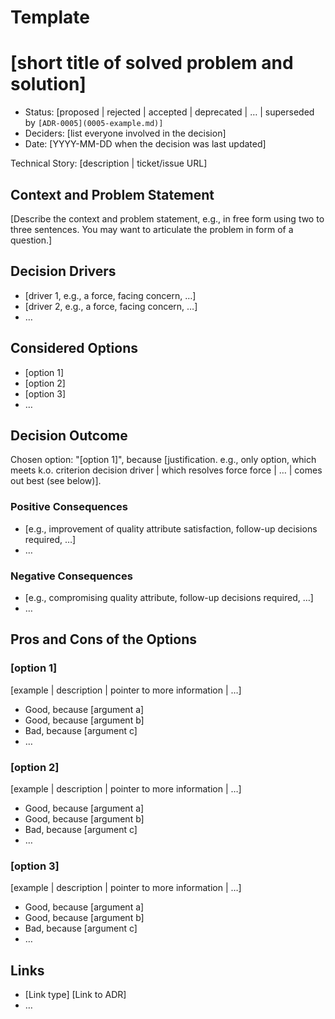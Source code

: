 # Template
# [short title of solved problem and solution]

* Status: [proposed | rejected | accepted | deprecated | … | superseded by `[ADR-0005](0005-example.md)]` <!-- optional -->
* Deciders: [list everyone involved in the decision] <!-- optional -->
* Date: [YYYY-MM-DD when the decision was last updated] <!-- optional -->

Technical Story: [description | ticket/issue URL] <!-- optional -->

## Context and Problem Statement

[Describe the context and problem statement, e.g., in free form using two to three sentences. You may want to articulate the problem in form of a question.]

## Decision Drivers <!-- optional -->

* [driver 1, e.g., a force, facing concern, …]
* [driver 2, e.g., a force, facing concern, …]
* … <!-- numbers of drivers can vary -->

## Considered Options

* [option 1]
* [option 2]
* [option 3]
* … <!-- numbers of options can vary -->

## Decision Outcome

Chosen option: "[option 1]", because [justification. e.g., only option, which meets k.o. criterion decision driver | which resolves force force | … | comes out best (see below)].

### Positive Consequences <!-- optional -->

* [e.g., improvement of quality attribute satisfaction, follow-up decisions required, …]
* …

### Negative Consequences <!-- optional -->

* [e.g., compromising quality attribute, follow-up decisions required, …]
* …

## Pros and Cons of the Options <!-- optional -->

### [option 1]

[example | description | pointer to more information | …] <!-- optional -->

* Good, because [argument a]
* Good, because [argument b]
* Bad, because [argument c]
* … <!-- numbers of pros and cons can vary -->

### [option 2]

[example | description | pointer to more information | …] <!-- optional -->

* Good, because [argument a]
* Good, because [argument b]
* Bad, because [argument c]
* … <!-- numbers of pros and cons can vary -->

### [option 3]

[example | description | pointer to more information | …] <!-- optional -->

* Good, because [argument a]
* Good, because [argument b]
* Bad, because [argument c]
* … <!-- numbers of pros and cons can vary -->

## Links <!-- optional -->

* [Link type] [Link to ADR] <!-- example: Refined by [ADR-0005](0005-example.md) -->
* … <!-- numbers of links can vary -->

